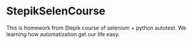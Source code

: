 # StepikSelenCourse
This is homework from Stepik course of selenium + python autotest. We learning how automatization get our life easy.
